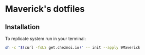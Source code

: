 # Maverick's dotfiles

## Installation

To replicate system run in your terminal:

  ```bash
  sh -c "$(curl -fsLS get.chezmoi.io)" -- init --apply 9Maverick
  ```
